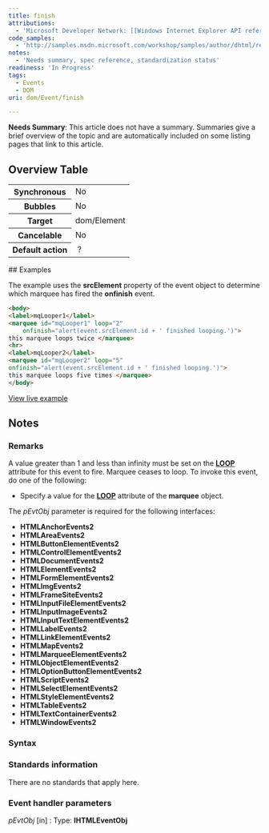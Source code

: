 ```yaml
---
title: finish
attributions:
  - 'Microsoft Developer Network: [[Windows Internet Explorer API reference](http://msdn.microsoft.com/en-us/library/ie/hh828809%28v=vs.85%29.aspx) Article]'
code_samples:
  - 'http://samples.msdn.microsoft.com/workshop/samples/author/dhtml/refs/onfinishEX.htm'
notes:
  - 'Needs summary, spec reference, standardization status'
readiness: 'In Progress'
tags:
  - Events
  - DOM
uri: dom/Event/finish

---
```

**Needs Summary**: This article does not have a summary. Summaries give a brief overview of the topic and are automatically included on some listing pages that link to this article.

## <span>Overview Table</span>

<table class="wikitable">
<tr>
<th>
Synchronous

</th>
<td>
No

</td>
</tr>
<tr>
<th>
Bubbles

</th>
<td>
No

</td>
</tr>
<tr>
<th>
Target

</th>
<td>
dom/Element

</td>
</tr>
<tr>
<th>
Cancelable

</th>
<td>
No

</td>
</tr>
<tr>
<th>
Default action

</th>
<td>
 ?

</td>
</tr>
</table>
## <span>Examples</span>

The example uses the **srcElement** property of the event object to determine which marquee has fired the **onfinish** event.

``` html
<body>
<label>mqLooper1</label>
<marquee id="mqLooper1" loop="2"
    onfinish="alert(event.srcElement.id + ' finished looping.')">
this marquee loops twice </marquee>
<hr>
<label>mqLooper2</label>
<marquee id="mqLooper2" loop="5"
onfinish="alert(event.srcElement.id + ' finished looping.')">
this marquee loops five times </marquee>
</body>
```

[View live example](http://samples.msdn.microsoft.com/workshop/samples/author/dhtml/refs/onfinishEX.htm)

## <span>Notes</span>

### <span>Remarks</span>

A value greater than 1 and less than infinity must be set on the [**LOOP**](/html/attributes/loop) attribute for this event to fire. Marquee ceases to loop. To invoke this event, do one of the following:

-   Specify a value for the [**LOOP**](/html/attributes/loop) attribute of the **marquee** object.

The *pEvtObj* parameter is required for the following interfaces:

-   **HTMLAnchorEvents2**
-   **HTMLAreaEvents2**
-   **HTMLButtonElementEvents2**
-   **HTMLControlElementEvents2**
-   **HTMLDocumentEvents2**
-   **HTMLElementEvents2**
-   **HTMLFormElementEvents2**
-   **HTMLImgEvents2**
-   **HTMLFrameSiteEvents2**
-   **HTMLInputFileElementEvents2**
-   **HTMLInputImageEvents2**
-   **HTMLInputTextElementEvents2**
-   **HTMLLabelEvents2**
-   **HTMLLinkElementEvents2**
-   **HTMLMapEvents2**
-   **HTMLMarqueeElementEvents2**
-   **HTMLObjectElementEvents2**
-   **HTMLOptionButtonElementEvents2**
-   **HTMLScriptEvents2**
-   **HTMLSelectElementEvents2**
-   **HTMLStyleElementEvents2**
-   **HTMLTableEvents2**
-   **HTMLTextContainerEvents2**
-   **HTMLWindowEvents2**

### <span>Syntax</span>

### <span>Standards information</span>

There are no standards that apply here.

### <span>Event handler parameters</span>

*pEvtObj* [in]
:   Type: ****IHTMLEventObj****
